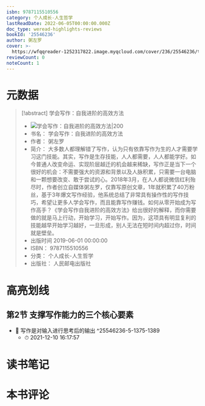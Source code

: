 ```yaml
---
isbn: 9787115510556
category: 个人成长-人生哲学
lastReadDate: 2022-06-05T00:00:00.000Z
doc_type: weread-highlights-reviews
bookId: '25546236'
author: 粥左罗
cover: >-
  https://wfqqreader-1252317822.image.myqcloud.com/cover/236/25546236/t7_25546236.jpg
reviewCount: 0
noteCount: 1
---
```

# 元数据
> [!abstract] 学会写作：自我进阶的高效方法
> - ![ 学会写作：自我进阶的高效方法|200](https://wfqqreader-1252317822.image.myqcloud.com/cover/236/25546236/t7_25546236.jpg)
> - 书名： 学会写作：自我进阶的高效方法
> - 作者： 粥左罗
> - 简介： 大多数人都理解错了写作，认为只有依靠写作为生的人才需要学习这门技能。其实，写作是生存技能，人人都需要，人人都能学好。如今普通人改变命运、实现阶层越迁的机会越来稀缺，写作正是当下一个很好的机会：不需要强大的资源和背景以及人脉积累，只需要一台电脑和一颗想要改变、敢于尝试的心。2018年3月，在人人都说微信红利殆尽时，作者创立自媒体粥左罗，仅靠写原创文章，1年就积累了40万粉丝，基于3年爆文写作经验，他系统总结了非常具有操作性的写作技巧，希望让更多人学会写作，而且能靠写作赚钱。如何从零开始成为写作高手？《学会写作自我进阶的高效方法》给出很好的解释，而你需要做的就是马上行动，开始学习，开始写作。因为，这项具有明显复利的技能越早开始学习越好，一旦形成，别人无法在短时间内超过你，时间就是壁垒。
> - 出版时间 2019-06-01 00:00:00
> - ISBN： 9787115510556
> - 分类： 个人成长-人生哲学
> - 出版社： 人民邮电出版社

# 高亮划线

## 第2节 支撑写作能力的三个核心要素


- 📌 写作是对输入进行思考后的输出 ^25546236-5-1375-1389
    - ⏱ 2021-12-10 16:17:57 
# 读书笔记

# 本书评论

